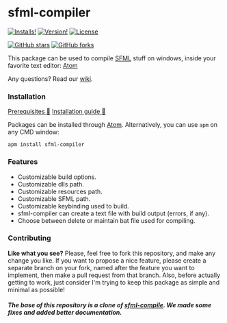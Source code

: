 # sfml-compiler

[![Installs!](https://img.shields.io/apm/dm/sfml-compiler.svg?style=flat-square)](https://atom.io/packages/sfml-compiler)
[![Version!](https://img.shields.io/apm/v/sfml-compiler.svg?style=flat-square)](https://atom.io/packages/sfml-compiler)
[![License](https://img.shields.io/apm/l/sfml-compiler.svg?style=flat-square)](https://github.com/brhaka/sfml-compiler/blob/master/LICENSE)

[![GitHub stars](https://img.shields.io/github/stars/brhaka/sfml-compiler.svg?style=social&label=Star)](https://github.com/brhaka/sfml-compiler)
[![GitHub forks](https://img.shields.io/github/forks/brhaka/sfml-compiler.svg?style=social&label=Fork)](https://github.com/brhaka/sfml-compiler)

This package can be used to compile [SFML](https://www.sfml-dev.org/) stuff on windows, inside your favorite text editor: [Atom](https://atom.io/)

Any questions? Read our [wiki](https://github.com/brhaka/sfml-compiler/wiki).

### Installation
[Prerequisites :link:](https://github.com/brhaka/sfml-compiler/wiki/Prerequisites)
[Installation guide :link:](https://github.com/brhaka/sfml-compiler/wiki/Installation)

Packages can be installed through [Atom](https://atom.io/packages/sfml-compiler). Alternatively, you can use `apm` on any CMD window:

`apm install sfml-compiler`

### Features
* Customizable build options.
* Customizable dlls path.
* Customizable resources path.
* Customizable SFML path.
* Customizable keybinding used to build.
* sfml-compiler can create a text file with build output (errors, if any).
* Choose between delete or maintain bat file used for compiling.

### Contributing
**Like what you see?** Please, feel free to fork this repository, and make any change you like. If you
want to propose a nice feature, please create a separate branch on your fork,
named after the feature you want to implement, then make a pull request from that
branch. Also, before actually getting to work, just consider I'm trying to keep
this package as simple and minimal as possible!

##### The base of this repository is a clone of [sfml-compile](https://github.com/87cm1n3r/sfml-compiler). We made some fixes and added better documentation.
